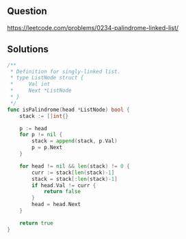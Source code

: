 ## Question

https://leetcode.com/problems/0234-palindrome-linked-list/

## Solutions

```go
/**
 * Definition for singly-linked list.
 * type ListNode struct {
 *     Val int
 *     Next *ListNode
 * }
 */
func isPalindrome(head *ListNode) bool {
	stack := []int{}

	p := head
	for p != nil {
		stack = append(stack, p.Val)
		p = p.Next
	}

	for head != nil && len(stack) != 0 {
		curr := stack[len(stack)-1]
		stack = stack[:len(stack)-1]
		if head.Val != curr {
			return false
		}
        head = head.Next
	}

	return true
}
```
